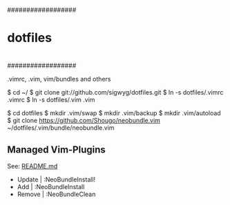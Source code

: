 ##################
#
# dotfiles
#
##################

.vimrc, .vim, vim/bundles and others

$ cd ~/
$ git clone git://github.com/sigwyg/dotfiles.git 
$ ln -s dotfiles/.vimrc .vimrc
$ ln -s dotfiles/.vim .vim

$ cd dotfiles
$ mkdir .vim/swap
$ mkdir .vim/backup
$ mkdir .vim/autoload
$ git clone https://github.com/Shougo/neobundle.vim ~/dotfiles/.vim/bundle/neobundle.vim


Managed Vim-Plugins
--------------------------

See: [README.md](https://github.com/Shougo/neobundle.vim)

 * Update | :NeoBundleInstall!
 * Add    | :NeoBundleInstall
 * Remove | :NeoBundleClean


